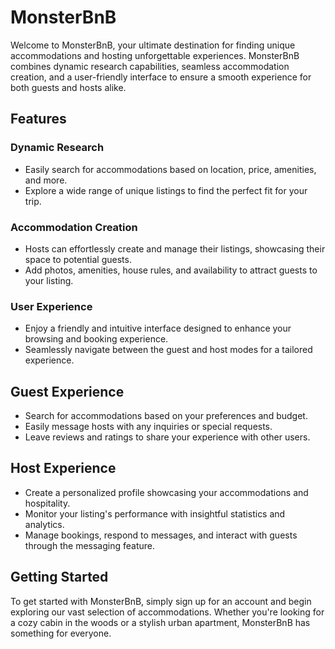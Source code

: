 # MonsterBnB

Welcome to MonsterBnB, your ultimate destination for finding unique accommodations and hosting unforgettable experiences. MonsterBnB combines dynamic research capabilities, seamless accommodation creation, and a user-friendly interface to ensure a smooth experience for both guests and hosts alike.

## Features

### Dynamic Research
- Easily search for accommodations based on location, price, amenities, and more.
- Explore a wide range of unique listings to find the perfect fit for your trip.

### Accommodation Creation
- Hosts can effortlessly create and manage their listings, showcasing their space to potential guests.
- Add photos, amenities, house rules, and availability to attract guests to your listing.

### User Experience
- Enjoy a friendly and intuitive interface designed to enhance your browsing and booking experience.
- Seamlessly navigate between the guest and host modes for a tailored experience.

## Guest Experience
- Search for accommodations based on your preferences and budget.
- Easily message hosts with any inquiries or special requests.
- Leave reviews and ratings to share your experience with other users.

## Host Experience
- Create a personalized profile showcasing your accommodations and hospitality.
- Monitor your listing's performance with insightful statistics and analytics.
- Manage bookings, respond to messages, and interact with guests through the messaging feature.

## Getting Started
To get started with MonsterBnB, simply sign up for an account and begin exploring our vast selection of accommodations. Whether you're looking for a cozy cabin in the woods or a stylish urban apartment, MonsterBnB has something for everyone.




